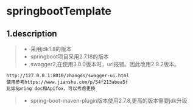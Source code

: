 # springbootTemplate

## 1.description
> - 采用jdk1.8的版本
> - springboot项目采用2.7.18的版本
> - swagger2,在使用3.0.0版本时，url报错。因此改用2.9.2版本。
``` http 
http://127.0.0.1:8010/zhangds/swagger-ui.html
使用参考https://www.jianshu.com/p/54f213abea5f
比如Spring doc和Apifox，可以考虑更换
```
> - spring-boot-maven-plugin版本使用2.7.8,更高的版本需要jdk升级

